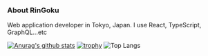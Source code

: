 ### About RinGoku
Web application developer in Tokyo, Japan.
I use React, TypeScript, GraphQL...etc

[![Anurag's github stats](https://github-readme-stats.vercel.app/api?username=RinGoku)](https://github.com/anuraghazra/github-readme-stats)
[![trophy](https://github-profile-trophy.vercel.app/?username=RinGoku&theme=onedark)](https://github.com/ryo-ma/github-profile-trophy)
![Top Langs](https://github-readme-stats.vercel.app/api/top-langs/?username=RinGoku&layout=compact&theme=merko&exclude_repo=slides)
